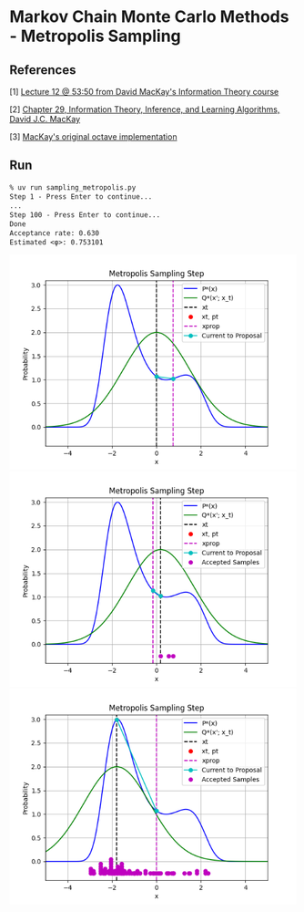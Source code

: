 Markov Chain Monte Carlo Methods - Metropolis Sampling
=====================

References
----------

[1] [Lecture 12 @ 53:50 from David MacKay's Information Theory course](https://videolectures.net/videos/mackay_course_12)

[2] [Chapter 29, Information Theory, Inference, and Learning Algorithms, David J.C. MacKay](https://www.inference.org.uk/mackay/Book.html)

[3] [MacKay's original octave implementation](https://www.inference.org.uk/mackay/itprnn/code/mcmc/)

Run
---

```
% uv run sampling_metropolis.py
Step 1 - Press Enter to continue...
...
Step 100 - Press Enter to continue...
Done
Acceptance rate: 0.630
Estimated <φ>: 0.753101
```

![PNG](https://raw.githubusercontent.com/jesper-olsen/mackay/main/Assets/MetropolisSampling1.png)
![PNG](https://raw.githubusercontent.com/jesper-olsen/mackay/main/Assets/MetropolisSampling2.png)
![PNG](https://raw.githubusercontent.com/jesper-olsen/mackay/main/Assets/MetropolisSampling3.png)

